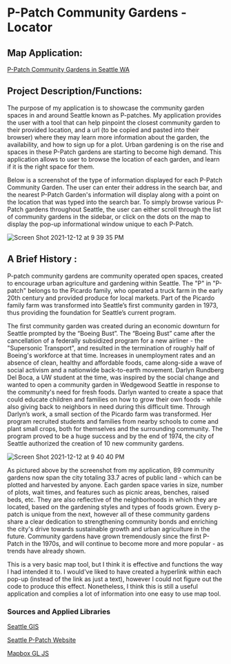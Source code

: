 # P-Patch Community Gardens - Locator
## Map Application:
[P-Patch Community Gardens in Seattle WA](https://madiframpton.github.io/GEOG495_ppatch_gardens/)


## Project Description/Functions: 
The purpose of my application is to showcase the community garden spaces in and around Seattle known as P-patches. My application provides the user with a tool that can help pinpoint the closest community garden to their provided location, and a url (to be copied and pasted into their browser) where they may learn more information about the garden, the availability, and how to sign up for a plot. Urban gardening is on the rise and spaces in these P-Patch gardens are starting to become high demand. This application allows to user to browse the location of each garden, and learn if it is the right space for them.

Below is a screenshot of the type of information displayed for each P-Patch Community Garden. The user can enter their address in the search bar, and the nearest P-Patch Garden's information will display along with a point on the location that was typed into the search bar. To simply browse various P-Patch gardens throughout Seattle, the user can either scroll through the list of community gardens in the sidebar, or click on the dots on the map to display the pop-up informational window unique to each P-Patch. 


![Screen Shot 2021-12-12 at 9 39 35 PM](https://user-images.githubusercontent.com/91759168/145758417-05e50f2c-1485-4b09-88c8-ef3895b6f23f.png)


## A Brief History : 
P-patch community gardens are community operated open spaces, created to encourage urban agriculture and gardening within Seattle. The "P" in "P-patch" belongs to the Picardo family, who operated a truck farm in the early 20th century and provided produce for local markets. Part of the Picardo family farm was transformed into Seattle’s first community garden in 1973, thus providing the foundation for Seattle’s current program.

The first community garden was created during an economic downturn for Seattle prompted by the “Boeing Bust”. The “Boeing Bust” came after the cancellation of a federally subsidized program for a new airliner - the "Supersonic Transport", and resulted in the termination of roughly half of Boeing's workforce at that time. Increases in unemployment rates and an absence of clean, healthy and affordable foods, came along-side a wave of social activism and a nationwide back-to-earth movement. Darlyn Rundberg Del Boca, a UW student at the time, was inspired by the social change and wanted to open a community garden in Wedgewood Seattle in response to the community's need for fresh foods. Darlyn wanted to create a space that could educate children and families on how to grow their own foods - while also giving back to neighbors in need during this difficult time. Through Darlyn’s work, a small section of the Picardo farm was transformed. Her program recruited students and families from nearby schools to come and plant small crops, both for themselves and the surrounding community. The program proved to be a huge success and by the end of 1974, the city of Seattle authorized the creation of 10 new community gardens. 

![Screen Shot 2021-12-12 at 9 40 40 PM](https://user-images.githubusercontent.com/91759168/145758509-014da120-91a9-4d76-9833-5a1db037c799.png)

As pictured above by the screenshot from my application, 89 community gardens now span the city totaling 33.7 acres of public land - which can be plotted and harvested by anyone. Each garden space varies in size, number of plots, wait times, and features such as picnic areas, benches, raised beds, etc. They are also reflective of the neighborhoods in which they are located, based on the gardening styles and types of foods grown. Every p-patch is unique from the next, however all of these community gardens share a clear dedication to strengthening community bonds and enriching the city's drive towards sustainable growth and urban agriculture in the future. Community gardens have grown tremendously since the first P-Patch in the 1970s, and will continue to become more and more popular - as trends have already shown. 

This is a very basic map tool, but I think it is effective and functions the way I had intended it to. I would've liked to have created a hyperlink within each pop-up (instead of the link as just a text), however I could not figure out the code to produce this effect. Nonetheless, I think this is still a useful application and complies a lot of information into one easy to use map tool. 

### Sources and Applied Libraries
[Seattle GIS](https://data-seattlecitygis.opendata.arcgis.com/)

[Seattle P-Patch Website](http://www.seattle.gov/neighborhoods/programs-and-services/p-patch-community-gardening/about-the-p-patch-program)

[Mapbox GL JS](https://www.mapbox.com/)






